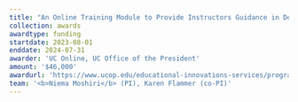 ```yaml
---
title: "An Online Training Module to Provide Instructors Guidance in Developing and Offering Fully Online and Hybrid Courses"
collection: awards
awardtype: funding
startdate: 2023-08-01
enddate: 2024-07-31
awarder: 'UC Online, UC Office of the President'
amount: '$46,000'
awardurl: 'https://www.ucop.edu/educational-innovations-services/programs-and-initiatives/ilti/about.html'
team: '<b>Niema Moshiri</b> (PI), Karen Flammer (co-PI)'
---
```

